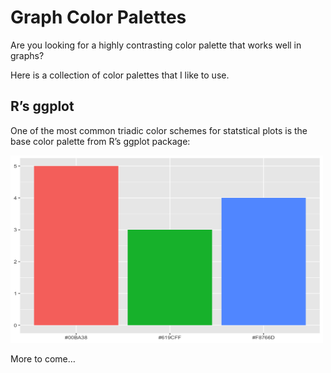 Graph Color Palettes
====================

Are you looking for a highly contrasting color palette that works well
in graphs?

Here is a collection of color palettes that I like to use.

R’s ggplot
----------

One of the most common triadic color schemes for statstical plots is the
base color palette from R’s ggplot package:

<img src="ggplotStandard3.png" width=500 height=300/>

More to come…
